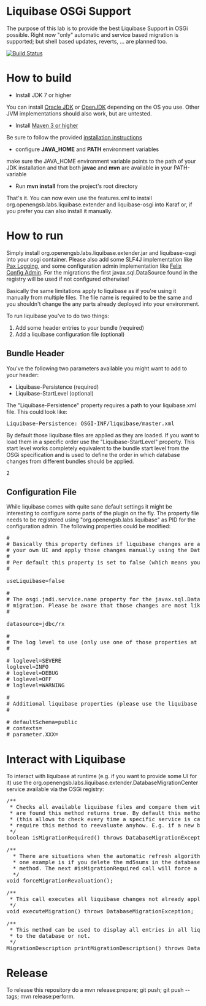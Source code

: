 Liquibase OSGi Support
=====================

The purpose of this lab is to provide the best Liquibase Support in OSGi possible. Right now "only" automatic and service 
based migration is supported; but shell based updates, reverts, ... are planned too.

[![Build Status](https://travis-ci.org/openengsb-labs/labs-liquibase.png?branch=master)](https://travis-ci.org/openengsb-labs/labs-liquibase)

How to build
====================
* Install JDK 7 or higher

You can install [Oracle JDK](http://www.oracle.com/technetwork/java/javase/downloads/index.html) or
[OpenJDK](http://openjdk.java.net/install/index.html) depending on the OS you use.
Other JVM implementations should also work, but are untested.

* Install [Maven 3 or higher](http://maven.apache.org/download.html)

Be sure to follow the provided [installation instructions](http://maven.apache.org/download.html#Installation)

* configure **JAVA_HOME** and **PATH** environment variables

make sure the JAVA_HOME environment variable points to the path of your JDK installation and that both **javac** and
**mvn** are available in your PATH-variable

* Run **mvn install** from the project's root directory

That's it. You can now even use the features.xml to install org.openengsb.labs.liquibase.extender and liquibase-osgi
into Karaf or, if you prefer you can also install it manually.

How to run
====================
Simply install org.openengsb.labs.liquibase.extender.jar and liquibase-osgi into your osgi container. Please also add
some SLF4J implementation like [Pax Logging](http://team.ops4j.org/wiki/display/paxlogging/Download), and some configuration
admin implementation like [Felix Config Admin](https://felix.apache.org/site/apache-felix-config-admin.html). For the
migrations the first javax.sql.DataSource found in the registry will be used if not configured otherwise!

Basically the same limitations apply to liquibase as if you're using it manually from multiple files. The file name
is required to be the same and you shouldn't change the any parts already deployed into your environment.

To run liquibase you've to do two things:

1) Add some header entries to your bundle (required)
2) Add a liquibase configuration file (optional)

Bundle Header
------------------------
You've the following two parameters available you might want to add to your header:

* Liquibase-Persistence (required)
* Liquibase-StartLevel (optional)

The "Liquibase-Persistence" property requires a path to your liquibase.xml file. This could look like:

<pre>
Liquibase-Persistence: OSGI-INF/liquibase/master.xml
</pre>

By default those liquibase files are applied as they are loaded. If you want to load them in a specific order use the
"Liquibase-StartLevel" property. This start level works completely equivalent to the bundle start level from the OSGi
specification and is used to define the order in which database changes from different bundles should be applied.

<pre>
<Liquibase-StartLevel>2</Liquibase-StartLevel>
</pre>

Configuration File
-----------------------
While liquibase comes with quite sane default settings it might be interesting to configure some parts of the plugin
on the fly. The property file needs to be registered using "org.openengsb.labs.liquibase" as PID for the configuration
admin. The following properties could be modified:

<pre>
#
# Basically this property defines if liquibase changes are applied as soon as they're found or if you want to write
# your own UI and apply those changes manually using the DatabaseMigrationCenter service.
#
# Per default this property is set to false (which means you have to apply those changes manually)
#

useLiquibase=false

#
# The osgi.jndi.service.name property for the javax.sql.DataSource service which should be used to apply the database
# migration. Please be aware that those changes are most likely to require create/alter table permissions!
#

datasource=jdbc/rx

#
# The log level to use (only use one of those properties at once)
#

# loglevel=SEVERE
loglevel=INFO
# loglevel=DEBUG
# loglevel=OFF
# loglevel=WARNING

#
# Additional liquibase properties (please use the liquibase documentation to lookup those)
#

# defaultSchema=public
# contexts=
# parameter.XXX=
</pre>

Interact with Liquibase
========================
To interact with liquibase at runtime (e.g. if you want to provide some UI for it) use the
org.openengsb.labs.liquibase.extender.DatabaseMigrationCenter service available via the OSGi registry:

<pre>
/**
 * Checks all available liquibase files and compare them with the current database. If any differences
 * are found this method returns true. By default this method only checks once if a migration is required
 * (this allows to check every time a specific service is called or a web page should be displayed). Some events
 * require this method to reevaluate anyhow. E.g. if a new bundle is installed/uninstalled.
 */
boolean isMigrationRequired() throws DatabaseMigrationException;

/**
  * There are situations when the automatic refresh algorithm in the #isMigrationRequired method isn't enough;
  * one example is if you delete the md5sums in the database itself. In that (or a similar) case simply call this
  * method. The next #isMigrationRequired call will force a reevaluation.
  */
void forceMigrationRevaluation();

/**
 * This call executes all liquibase changes not already applied.
 */
void executeMigration() throws DatabaseMigrationException;

/**
 * This method can be used to display all entries in all liquibase.xml files AND if they're already applied
 * to the database or not.
 */
MigrationDescription printMigrationDescription() throws DatabaseMigrationException;
</pre>

Release
============
To release this repository do a mvn release:prepare; git push; git push --tags; mvn release:perform.
